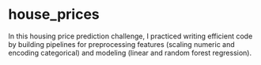 # house_prices
In this housing price prediction challenge, I practiced writing efficient code by building pipelines for preprocessing features (scaling numeric and encoding categorical) and modeling (linear and random forest regression).
